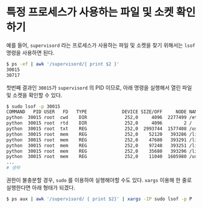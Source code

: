 # 특정 프로세스가 사용하는 파일 및 소켓 확인하기 

예를 들어, `supervisord` 라는 프로세스가 사용하는 파일 및 소켓을 찾기 위해서는
`lsof` 명령을 사용하면 된다.

```bash
$ ps -ef | awk '/supervisord/{ print $2 }'
30015
30717
```

첫번째 결과인 `30015`가 `supervisord` 의 PID 이므로, 아래 명령을 실행해서
열린 파일 및 소켓을 확인할 수 있다.

```bash
$ sudo lsof -p 30015
COMMAND   PID USER   FD   TYPE             DEVICE SIZE/OFF     NODE NAME
python  30015 root  cwd    DIR              252,0     4096  2277499 /etc/supervisor/conf.d
python  30015 root  rtd    DIR              252,0     4096        2 /
python  30015 root  txt    REG              252,0  2993744  1577408 /usr/bin/python2.7
python  30015 root  mem    REG              252,0    52120   393286 /lib/x86_64-linux-gnu/libnss_files-2.15.so
python  30015 root  mem    REG              252,0    47680   393291 /lib/x86_64-linux-gnu/libnss_nis-2.15.so
python  30015 root  mem    REG              252,0    97248   393251 /lib/x86_64-linux-gnu/libnsl-2.15.so
python  30015 root  mem    REG              252,0    35680   393296 /lib/x86_64-linux-gnu/libnss_compat-2.15.so
python  30015 root  mem    REG              252,0    11040  1605980 /usr/lib/python2.7/lib-dynload/resource.so
...
# 생략
```

권한이 불충분할 경우, `sudo` 를 이용하여 실행해야할 수도 있다. `xargs` 이용해 
한 줄로 실행한다면 아래 형태가 되겠다.

```bash
$ ps aux | awk '/supervisord/ { print $2}' | xargs -IP sudo lsof -p P
```